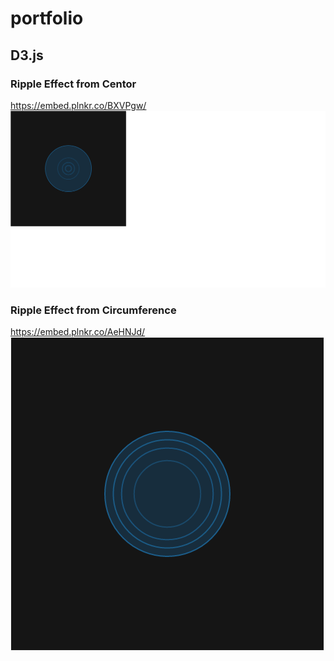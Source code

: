 # portfolio
## D3.js
### Ripple Effect from Centor
https://embed.plnkr.co/BXVPgw/
![ripple_centor.png][ripple_centor]

### Ripple Effect from Circumference
https://embed.plnkr.co/AeHNJd/
![ripple_circumference.png][ripple_circumference]

[ripple_centor]: public/images/ripple_centor.png "Ripple Effect from Centor"
[ripple_circumference]: public/images/ripple_circumference.png "Ripple Effect form Circumference"

